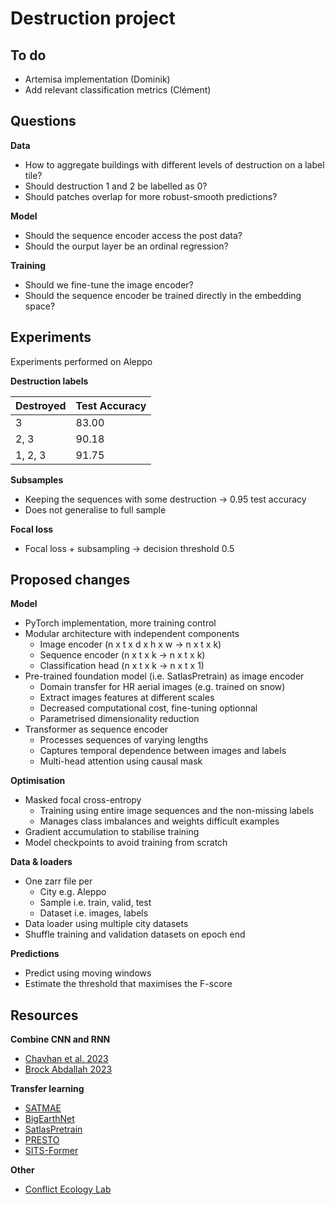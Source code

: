 # Destruction project

## To do

- Artemisa implementation (Dominik)
- Add relevant classification metrics (Clément)

## Questions

**Data**

- How to aggregate buildings with different levels of destruction on a label tile?
- Should destruction 1 and 2 be labelled as 0?
- Should patches overlap for more robust-smooth predictions?

**Model**

- Should the sequence encoder access the post data?
- Should the ourput layer be an ordinal regression?

**Training**

- Should we fine-tune the image encoder?
- Should the sequence encoder be trained directly in the embedding space?

## Experiments

Experiments performed on Aleppo

**Destruction labels**

| Destroyed | Test Accuracy |
|-----------|---------------|
| 3         | 83.00         |
| 2, 3      | 90.18         |
| 1, 2, 3   | 91.75         |

**Subsamples**

- Keeping the sequences with some destruction &rarr; 0.95 test accuracy
- Does not generalise to full sample

**Focal loss**

- Focal loss + subsampling &rarr; decision threshold 0.5

## Proposed changes

**Model**

- PyTorch implementation, more training control
- Modular architecture with independent components 
	- Image encoder (n x t x d x h x w &rarr; n x t x k)
	- Sequence encoder (n x t x k  &rarr; n x t x k)
	- Classification head (n x t x k &rarr; n x t x 1)
- Pre-trained foundation model (i.e. SatlasPretrain) as image encoder
	- Domain transfer for HR aerial images (e.g. trained on snow)
	- Extract images features at different scales
	- Decreased computational cost, fine-tuning optionnal
	- Parametrised dimensionality reduction
- Transformer as sequence encoder
	- Processes sequences of varying lengths
	- Captures temporal dependence between images and labels
	- Multi-head attention using causal mask

**Optimisation**

- Masked focal cross-entropy 
	- Training using entire image sequences and the non-missing labels
	- Manages class imbalances and weights difficult examples
- Gradient accumulation to stabilise training
- Model checkpoints to avoid training from scratch

**Data & loaders**

- One zarr file per
	- City e.g. Aleppo
	- Sample i.e. train, valid, test
	- Dataset i.e. images, labels
- Data loader using multiple city datasets
- Shuffle training and validation datasets on epoch end

**Predictions**

- Predict using moving windows
- Estimate the threshold that maximises the F-score

## Resources

**Combine CNN and RNN**

- [Chavhan et al. 2023](https://ieeexplore.ieee.org/document/10192592)
- [Brock Abdallah 2023](https://arxiv.org/pdf/2204.08461.pdf)

**Transfer learning**

- [SATMAE](https://github.com/sustainlab-group/SatMAE?tab=readme-ov-file)
- [BigEarthNet](https://git.tu-berlin.de/rsim/BigEarthNet-S2_19-classes_models)
- [SatlasPretrain](https://github.com/allenai/satlaspretrain_models?tab=readme-ov-file)
- [PRESTO](https://arxiv.org/pdf/2304.14065.pdf)
- [SITS-Former](https://www.sciencedirect.com/science/article/pii/S0303243421003585)

**Other**

- [Conflict Ecology Lab](https://www.conflict-ecology.org/research)